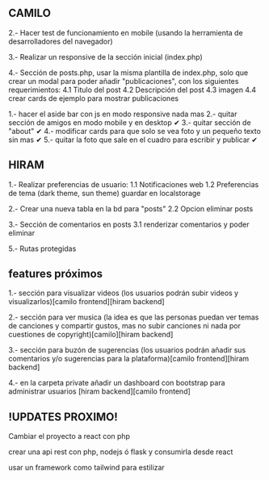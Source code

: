 ## CAMILO 
2.- Hacer test de funcionamiento en mobile (usando la herramienta de desarrolladores del navegador)

3.- Realizar un responsive de la sección inicial (index.php)

4.- Sección de posts.php, usar la misma plantilla de index.php, solo que crear un modal para poder añadir "publicaciones", con los siguientes requerimientos:
    4.1 Titulo del post
    4.2 Descripción del post
    4.3 imagen
    4.4 crear cards de ejemplo para mostrar publicaciones

<!--?¡ NEWS CAMILO  -->
1.- hacer el aside bar con js en modo responsive nada mas
2.- quitar sección de amigos en modo mobile y en desktop  ✔
3.- quitar sección de "about" ✔
4.- modificar cards para que solo se vea foto y un pequeño texto sin mas ✔
5.- quitar la foto que sale en el cuadro para escribir y publicar  ✔

## HIRAM
1.- Realizar preferencias de usuario:
    1.1 Notificaciones web
    1.2 Preferencias de tema (dark theme, sun theme) guardar en localstorage

2.- Crear una nueva tabla en la bd para "posts"
    <!-- 2.1 Renderizar posts -->
    2.2 Opcion eliminar posts

3.- Sección de comentarios en posts
    3.1 renderizar comentarios y poder eliminar 

<!-- 4.- Permitir a los usuarios descargar imagenes -->
5.- Rutas protegidas
     <!-- 5.1 crear files con respuesta correspondientes a http (manejo de errores) -->

## features próximos
1.- sección para visualizar videos (los usuarios podrán subir videos y visualizarlos)[camilo frontend][hiram backend]

2.- sección para ver musica (la idea es que las personas puedan ver temas de canciones y compartir gustos, mas no subir canciones ni nada por cuestiones de copyright)[camilo][hiram backend]

3.- sección para buzón de sugerencias (los usuarios podrán añadir sus comentarios y/o sugerencias para la plataforma)[camilo frontend][hiram backend]

4.- en la carpeta private añadir un dashboard con bootstrap para administrar usuarios [hiram backend][camilo frontend]


## !UPDATES PROXIMO! ##
Cambiar el proyecto a react con php

crear una api rest con php, nodejs ó flask y consumirla desde react

usar un framework como tailwind para estilizar 

